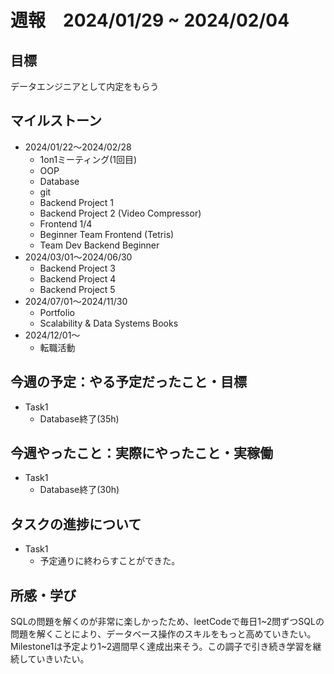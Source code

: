 # 週報　2024/01/29 ~ 2024/02/04

## 目標
データエンジニアとして内定をもらう

## マイルストーン
- 2024/01/22〜2024/02/28
    - 1on1ミーティング(1回目)
    - OOP
    - Database
    - git
    - Backend Project 1
    - Backend Project 2 (Video Compressor)
    - Frontend 1/4
    - Beginner Team Frontend (Tetris)
    - Team Dev Backend Beginner
- 2024/03/01〜2024/06/30
    - Backend Project 3
    - Backend Project 4
    - Backend Project 5 
- 2024/07/01〜2024/11/30
    - Portfolio
    - Scalability & Data Systems Books
- 2024/12/01〜
    - 転職活動

## 今週の予定：やる予定だったこと・目標
- Task1
    - Database終了(35h)

## 今週やったこと：実際にやったこと・実稼働
- Task1
    - Database終了(30h)

## タスクの進捗について
- Task1
    - 予定通りに終わらすことができた。
    
## 所感・学び
SQLの問題を解くのが非常に楽しかったため、leetCodeで毎日1~2問ずつSQLの問題を解くことにより、データベース操作のスキルをもっと高めていきたい。
Milestone1は予定より1~2週間早く達成出来そう。この調子で引き続き学習を継続していきいたい。